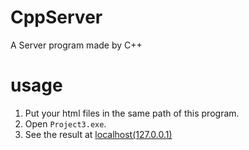 # CppServer
A Server program made by C++

# usage
1. Put your html files in the same path of this program.
2. Open `Project3.exe`.
3. See the result at [localhost(127.0.0.1)](http://localhost/)
